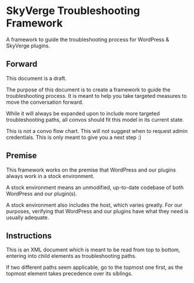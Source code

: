 SkyVerge Troubleshooting Framework
===
A framework to guide the troubleshooting process for WordPress &amp; SkyVerge plugins.

Forward
---
This document is a draft.

The purpose of this document is to create a framework to guide the troubleshooting process. It is meant to help you take targeted measures to move the conversation forward.

While it will always be expanded upon to include more targeted troubleshooting paths, all convos should fit this model in its current state.

This is not a convo flow chart. This will not suggest when to request admin credentials. This is only meant to give you a next step :)

Premise
---
This framework works on the premise that WordPress and our plugins always work in a stock environment.

A stock environment means an unmodified, up-to-date codebase of both WordPress and our plugin(s).

A stock environment also includes the host, which varies greatly. For our purposes, verifying that WordPress and our plugins have what they need is usually adequate.

Instructions
---
This is an XML document which is meant to be read from top to bottom, entering into child elements as troubleshooting paths.

If two different paths seem applicable, go to the topmost one first, as the topmost element takes precedence over its siblings.
